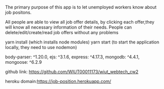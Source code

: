 The primary purpose of this app is to let unemployed workers know about job positons.

All people are able to view all job offer details, by clicking each offer,they will know all necessary information of their needs.
People can delete/edit/create/read  job offers  without any problems

yarn install (which installs node modules)
yarn start (to start the application locally, they need to use nodemon)


body-parser: ^1.20.0,
ejs: ^3.1.6,
express: ^4.17.3,
mongodb: ^4.4.1,
mongoose: ^6.2.9

github link: https://github.com/WIUT00011173/wiut_webtech_cw2

heroku domain:https://job-position.herokuapp.com/
